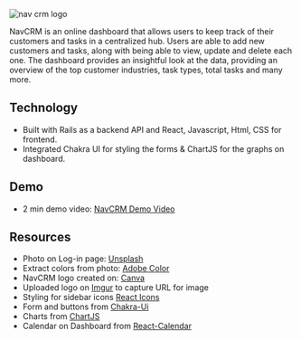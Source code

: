 ![nav crm logo](https://i.imgur.com/LT4Qy6L.png?1)

NavCRM is an online dashboard that allows users to keep track of their customers and tasks in a centralized hub. Users are able to add new customers and tasks, along with being able to view, update and delete each one. The dashboard provides an insightful look at the data, providing an overview of the top customer industries, task types, total tasks and many more. 


## Technology
- Built with Rails as a backend API and React, Javascript, Html, CSS for frontend. 
- Integrated Chakra UI for styling the forms & ChartJS for the graphs on dashboard. 

## Demo 

- 2 min demo video: [NavCRM Demo Video](https://www.youtube.com/watch?v=WXA3CnwTGfc)


## Resources
- Photo on Log-in page: [Unsplash](https://unsplash.com)
- Extract colors from photo: [Adobe Color](https://color.adobe.com/create/image)
- NavCRM logo created on: [Canva](https://www.canva.com)
- Uploaded logo on [Imgur](www.imgur.com) to capture URL for image 
- Styling for sidebar icons [React Icons](https://react-icons.github.io/react-icons/search?q=user)
- Form and buttons from [Chakra-Ui](https://chakra-ui.com)
- Charts from [ChartJS](https://www.chartjs.org/)
- Calendar on Dashboard from [React-Calendar](https://www.npmjs.com/package/react-calendar)






